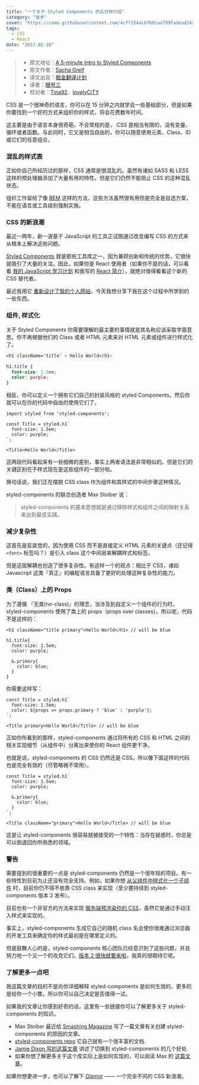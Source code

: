 ```yaml
---
title: "一个关于 Styled Components 的五分钟介绍"
category: "技术"
cover: "https://camo.githubusercontent.com/4cf7254acbf60caa799fadead24a8e35839b84af/68747470733a2f2f63646e2d696d616765732d312e6d656469756d2e636f6d2f6d61782f323030302f312a4449466a69345a6d4a61345f483345706247325841772e706e67"
tags:
  - CSS
  - React
date: "2017-02-10"
---
```


> * 原文地址：[A 5-minute Intro to Styled Components](https://medium.freecodecamp.com/a-5-minute-intro-to-styled-components-41f40eb7cd55#.z1nrxe1zr)
> * 原文作者：[Sacha Greif](https://medium.freecodecamp.com/@sachagreif)
> * 译文出自：[掘金翻译计划](https://github.com/xitu/gold-miner)
> * 译者：[根号三](https://github.com/sqrthree)
> * 校对者：[Tina92](https://github.com/Tina92)、[lovelyCiTY](https://github.com/lovelyCiTY)

CSS 是一个很神奇的语言，你可以在 15 分钟之内就学会一些基础部分，但是如果你要找到一个好的方式来组织你的样式，将会花费数年时间。

这主要是由于语言本身很奇葩。不合常规的是， CSS 是相当有限的，没有变量、循环或者函数。与此同时，它又是相当自由的，你可以随意使用元素、Class、ID 或它们的任意组合。

### 混乱的样式表

正如你自己所经历过的那样，CSS 通常是很混乱的。虽然有诸如 SASS 和 LESS 这样的预处理器添加了大量有用的特性，但是它们仍然不能阻止 CSS 的这种混乱状态。

组织工作留给了像 [BEM](http://getbem.com/) 这样的方法，这些方法虽然很有用但是完全是自选方案，不能在语言或工具级别强制实施。

### CSS 的新浪潮

最近一两年，新一波基于 JavaScript 的工具正试图通过改变编写 CSS 的方式来从根本上解决这些问题。

[Styled Components](https://github.com/styled-components/styled-components) 就是那些工具库之一，因为兼顾创新和传统的优势，它很快就吸引了大量的关注。因此，如果你是 React 使用者（如果你不是的话，可以看看 [我的 JavaScript 学习计划](https://medium.freecodecamp.com/a-study-plan-to-cure-javascript-fatigue-8ad3a54f2eb1) 和我写的 [React 简介](https://medium.freecodecamp.com/the-5-things-you-need-to-know-to-understand-react-a1dbd5d114a3)），就绝对值得看看这个新的 CSS 替代者。

最近我用它 [重新设计了我的个人网站](http://sachagreif.com/)，今天我想分享下我在这个过程中所学到的一些东西。

### 组件, 样式化

关于 Styled Components 你需要理解的最主要的事情就是其名称应该采取字面意思。你不再根据他们的 Class 或者 HTML 元素来对 HTML 元素或组件进行样式化了。

```css
<h1 className='title' > Hello World</h1>

h1.title {
  font-size: 1.5em;
  color: purple;
}
```

相反，你可以定义一个拥有它们自己的封装风格的 styled Components。然后你就可以在你的代码中自由的使用它们了。

    import styled from 'styled-components';

    const Title = styled.h1`
      font-size: 1.5em;
      color: purple;
    `;

    <Title>Hello World</Title>

这两段代码看起来有一些细微的差别，事实上两者语法是非常相似的。但是它们的关键区别在于样式现在是这些组件的一部分啦。

换句话说，我们正在摆脱 CSS class 作为组件和其样式的中间步骤这种情况。

styled-components 的联合创造者 Max Stoiber 说：

> styled-components 的基本思想就是通过移除样式和组件之间的映射关系来达到最佳实践。

### 减少复杂性

这首先是反直觉的，因为使用 CSS 而不是直接定义 HTML 元素的关键点（还记得 `<font>` 标签吗？）是引入 class 这个中间层来解耦样式和标签。

但是这层解耦也创造了很多复杂性。有这样一个的观点：相比于 CSS，诸如 Javascript 这类『真正』的编程语言具备了更好的处理这种复杂性的能力。

### 类（Class）上的 Props

为了遵循 『无类(no-class)』的理念，当涉及到自定义一个组件的行为时，styled-components 使用了类上的 props（props over classes）。所以呢，代码不是这样的：

    <h1 className="title primary">Hello World</h1> // will be blue

    h1.title{
      font-size: 1.5em;
      color: purple;

      &.primary{
        color: blue;
      }
    }

你需要这样写：

    const Title = styled.h1`
      font-size: 1.5em;
      color: ${props => props.primary ? 'blue' : 'purple'};
    `;

    <Title primary>Hello World</Title> // will be blue

正如你所看到的那样，styled-components 通过将所有的 CSS 和 HTML 之间的相关实现细节（从组件中）分离出来使你的 React 组件更干净。

也就是说，styled-components 的 CSS 仍然还是 CSS。所以像下面这样的代码也是完全有效的（尽管略微不常用）。

    const Title = styled.h1`
      font-size: 1.5em;
      color: purple;

      &.primary{
        color: blue;
      }
    `;

    <Title className="primary">Hello World</Title> // will be blue

这是让 styled-components 很容易就被接受的一个特性：当存在疑惑时，你总是可以倒退回你所熟悉的领域。

### 警告

需要提到的很重要的一点是 styled-components 仍然是一个很年轻的项目。有一些特性到目前为止还没有完全支持。例如，如果你想 [从父组件中样式化一个子组件](https://github.com/styled-components/styled-components/issues/142) 时，目前你仍不得不依靠 CSS class 来实现（至少要持续到 styled-components 版本 2 发布）。

目前也有一个非官方的方法来实现 [服务端预渲染你的 CSS](https://github.com/styled-components/styled-components/issues/124)，虽然它是通过手动注入样式来实现的。

事实上，styled-components 生成它自己的随机 class 名会使你很难通过浏览器的开发工具来确定你的样式最初是在哪里定义的。

但是鼓舞人心的是，styled-components 核心团队已经意识到了这些问题，并且努力地一个又一个的攻克它们。[版本 2 很快就要来啦](<(https://github.com/styled-components/styled-components/tree/v2)>)，我真的很期待它呢。

### 了解更多一点吧

我这篇文章的目的不是向你详细解释 styled-components 是如何生效的，更多的是给你一个小瞥。所以你可以自己决定是否值得一试。

如果我的文章让你感到好奇的话，这里有一些链接你可以了解更多关于 styled-components 的知识。

* Max Stoiber 最近给 [Smashing Magazine](https://www.smashingmagazine.com/2017/01/styled-components-enforcing-best-practices-component-based-systems/) 写了一篇文章有关创建 styled-components 的原因的文章。
* [styled-components repo](https://github.com/styled-components/styled-components) 它自己就有一个很丰富的文档.
* [Jamie Dixon 写的这篇文章](https://medium.com/@jamiedixon/styled-components-production-patterns-c22e24b1d896#.tfxr5bws2) 讲述了切换到 styled-components 的几个好处.
* 如果你想了解更多关于这个库实际上是如何实现的，可以阅读 Max 的 [这篇文章](http://mxstbr.blog/2016/11/styled-components-magic-explained/)。

如果你想更进一步，也可以了解下 [Glamor](https://github.com/threepointone/glamor) —— 一个完全不同的 CSS 新浪潮。

